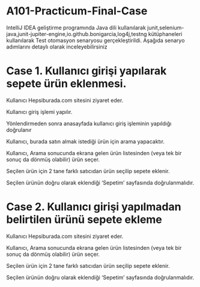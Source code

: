 # A101-Practicum-Final-Case
IntelliJ IDEA geliştirme programında Java dili kullanılarak junit,selenium-java,junit-jupiter-engine,io.github.bonigarcia,log4j,testng kütüphaneleri kullanılarak
Test otomasyon senaryosu gerçekleştirildi. Aşağıda  senaryo adımlarını detaylı olarak inceleyebilirsiniz

# Case 1. Kullanıcı girişi yapılarak sepete ürün eklenmesi.

Kullanıcı Hepsiburada.com sitesini ziyaret eder.

Kullanıcı giriş işlemi yapılır.

Yönlendirmeden sonra anasayfada kullanıcı giriş işleminin yapıldığı doğrulanır

Kullanıcı, burada satın almak istediği ürün için arama yapacaktır.

Kullanıcı, Arama sonucunda ekrana gelen ürün listesinden (veya tek bir sonuç da dönmüş olabilir) ürün seçer.

Seçilen ürün için 2 tane farklı satıcıdan ürün seçilip sepete eklenir.

Seçilen ürünün doğru olarak eklendiği ‘Sepetim’ sayfasında doğrulanmalıdır.


# Case 2. Kullanıcı girişi yapılmadan belirtilen ürünü sepete ekleme

Kullanıcı Hepsiburada.com sitesini ziyaret eder.

Kullanıcı, Arama sonucunda ekrana gelen ürün listesinden (veya tek bir sonuç da dönmüş olabilir) ürün seçer.

Seçilen ürün için 2 tane farklı satıcıdan ürün seçilip sepete eklenir.

Seçilen ürünün doğru olarak eklendiği ‘Sepetim’ sayfasında doğrulanmalıdır.
